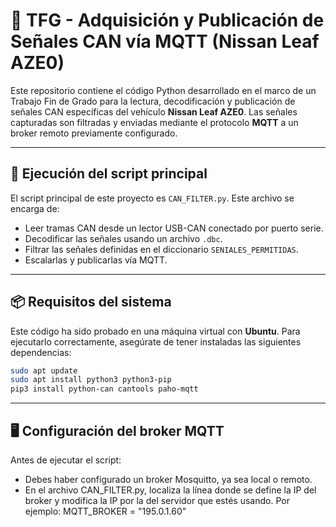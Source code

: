 # 📡 TFG - Adquisición y Publicación de Señales CAN vía MQTT (Nissan Leaf AZE0)

Este repositorio contiene el código Python desarrollado en el marco de un Trabajo Fin de Grado para la lectura, decodificación y publicación de señales CAN específicas del vehículo **Nissan Leaf AZE0**. Las señales capturadas son filtradas y enviadas mediante el protocolo **MQTT** a un broker remoto previamente configurado.

---

## 🚀 Ejecución del script principal

El script principal de este proyecto es `CAN_FILTER.py`. Este archivo se encarga de:

- Leer tramas CAN desde un lector USB-CAN conectado por puerto serie.
- Decodificar las señales usando un archivo `.dbc`.
- Filtrar las señales definidas en el diccionario `SENIALES_PERMITIDAS`.
- Escalarlas y publicarlas vía MQTT.

---

## 📦 Requisitos del sistema

Este código ha sido probado en una máquina virtual con **Ubuntu**. Para ejecutarlo correctamente, asegúrate de tener instaladas las siguientes dependencias:

```bash
sudo apt update
sudo apt install python3 python3-pip
pip3 install python-can cantools paho-mqtt
```
---

## 🖥️ Configuración del broker MQTT

Antes de ejecutar el script:
- Debes haber configurado un broker Mosquitto, ya sea local o remoto.
- En el archivo CAN_FILTER.py, localiza la línea donde se define la IP del broker y modifica la IP por la del servidor que estés usando. Por ejemplo:
MQTT_BROKER = "195.0.1.60"
